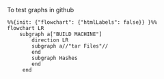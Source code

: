 To test graphs in github


```mermaid
%%{init: {"flowchart": {"htmlLabels": false}} }%%
flowchart LR
    subgraph a["BUILD MACHINE"]
        direction LR
        subgraph a//"tar Files"//
        end
        subgraph Hashes
        end
     end
```

<!--
     subgraph b[Hash Signing Server]
        direction LR
            subgraph b1[Generate Hashes]
                direction TB
                 b11[Process Tar Files] -- > b12[/Hashes Files/]
            end
            subgraph Crontab
                direction TB 
                RunJob -- > b2[Create Signatures]
                b2 -- > b3[/Signature Files/]
            end 
            b1 -- > Crontab
            
     end               

     a -- > b
-->
